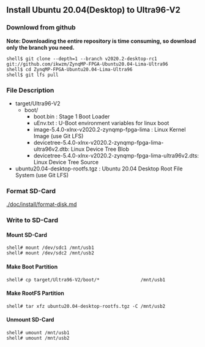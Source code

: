 ## Install Ubuntu 20.04(Desktop) to Ultra96-V2

### Downlowd from github

**Note: Downloading the entire repository is time consuming, so download only the branch you need.**

```console
shell$ git clone --depth=1 --branch v2020.2-desktop-rc1 git://github.com/ikwzm/ZynqMP-FPGA-Ubuntu20.04-Lima-Ultra96
shell$ cd ZynqMP-FPGA-Ubuntu20.04-Lima-Ultra96
shell$ git lfs pull
```

### File Description

 * target/Ultra96-V2
   + boot/
     - boot.bin                                                    : Stage 1 Boot Loader
     - uEnv.txt                                                    : U-Boot environment variables for linux boot
     - image-5.4.0-xlnx-v2020.2-zynqmp-fpga-lima                   : Linux Kernel Image       (use Git LFS)
     - devicetree-5.4.0-xlnx-v2020.2-zynqmp-fpga-lima-ultra96v2.dtb: Linux Device Tree Blob   
     - devicetree-5.4.0-xlnx-v2020.2-zynqmp-fpga-lima-ultra96v2.dts: Linux Device Tree Source
 * ubuntu20.04-desktop-rootfs.tgz                                  : Ubuntu 20.04 Desktop Root File System (use Git LFS)
 
### Format SD-Card

[./doc/install/format-disk.md](format-disk.md)

### Write to SD-Card

#### Mount SD-Card

```console
shell# mount /dev/sdc1 /mnt/usb1
shell# mount /dev/sdc2 /mnt/usb2
```
#### Make Boot Partition

```console
shell# cp target/Ultra96-V2/boot/*               /mnt/usb1
```

#### Make RootFS Partition

```console
shell# tar xfz ubuntu20.04-desktop-rootfs.tgz -C /mnt/usb2
```

#### Unmount SD-Card

```console
shell# umount /mnt/usb1
shell# umount /mnt/usb2
```
